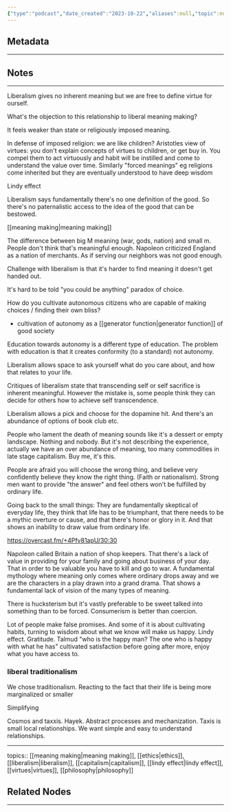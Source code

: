 ```yaml
---
{"type":"podcast","date_created":"2023-10-22","aliases":null,"topic":null,"summary":null,"url":"https://overcast.fm/+4Pfv81apU","layout":null,"banner":null,"dg-publish":true,"tags":null,"permalink":"/800-seeds/830-unsorted-biblio/meaning-making-within-liberalism/","dgPassFrontmatter":true,"created":"2023-10-22T21:06:47.000-05:00","updated":"2023-10-22T21:06:47.000-05:00"}
---
```



## Metadata
---

## Notes
---

Liberalism gives no inherent meaning but we are free to define virtue for ourself.

What's the objection to this relationship to liberal meaning making? 

It feels weaker than state or religiously imposed meaning. 

In defense of imposed religion: we are like children? Aristotles view of virtues: you don't explain concepts of virtues to children, or get buy in. You compel them to act virtuously and habit will be instilled and come to understand the value over time. Similarly "forced meanings" eg religions come inherited but they are eventually understood to have deep wisdom

Lindy effect

Liberalism says fundamentally there's no one definition of the good. So there's no paternalistic access to the idea of the good that can be bestowed.

[[meaning making\|meaning making]]

The difference between big M meaning (war, gods, nation) and small m. People don't think that's meaningful enough. Napoleon criticized England as a nation of merchants. As if serving our neighbors was not good enough. 

Challenge with liberalism is that it's harder to find meaning it doesn't get handed out. 

It's hard to be told "you could be anything" paradox of choice. 

How do you cultivate autonomous citizens who are capable of making choices / finding their own bliss? 
- cultivation of autonomy as a [[generator function\|generator function]] of good society

Education towards autonomy is a different type of education. The problem with education is that it creates conformity (to a standard) not autonomy.

Liberalism allows space to ask yourself what do you care about, and how that relates to your life. 

Critiques of liberalism state that transcending self or self sacrifice is inherent meaningful. However the mistake is, some people think they can decide for others how to achieve self transcendence. 

Liberalism allows a pick and choose for the dopamine hit. And there's an abundance of options of book club etc. 

People who lament the death of meaning sounds like it's a dessert or empty landscape. Nothing and nobody. But it's not describing the experience, actually we have an over abundance of meaning, too many commodities in late stage capitalism. Buy me, it's this. 

People are afraid you will choose the wrong thing, and believe very confidently believe they know the right thing. (Faith or nationalism). Strong men want to provide "the answer" and feel others won't be fulfilled by ordinary life. 

Going back to the small things: 
They are fundamentally skeptical of everyday life, they think that life has to be triumphant, that there needs to be a mythic overture or cause, and that there's honor or glory in it. And that shows an inability to draw value from ordinary life.

https://overcast.fm/+4Pfv81apU/30:30

Napoleon called Britain a nation of shop keepers. That there's a lack of value in providing for your family and going about business of your day. That in order to be valuable you have to kill and go to war. A fundamental mythology where meaning only comes where ordinary drops away and we are the characters in a play drawn into a grand drama. That shows a fundamental lack of vision of the many types of meaning. 

There is hucksterism but it's vastly preferable to be sweet talked into something than to be forced. Consumerism is better than coercion.

Lot of people make false promises. And some of it is about cultivating habits, turning to wisdom about what we know will make us happy. Lindy effect. Gratitude. Talmud "who is the happy man? The one who is happy with what he has" cultivated satisfaction before going after more, enjoy what you have access to.

### liberal traditionalism
We chose traditionalism. Reacting to the fact that their life is being more marginalized or smaller

Simplifying 

Cosmos and taxxis. Hayek. Abstract processes and mechanization. Taxis is small local relationships. We want simple and easy to understand relationships.

---
topics:: [[meaning making\|meaning making]], [[ethics\|ethics]], [[liberalism\|liberalism]], [[capitalism\|capitalism]], [[lindy effect\|lindy effect]], [[virtues\|virtues]], [[philosophy\|philosophy]]

## Related Nodes
---